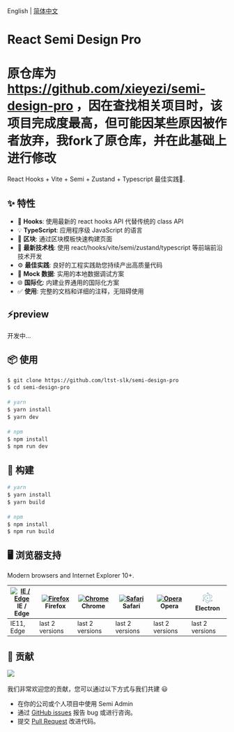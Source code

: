 English | [简体中文](./README.zh_CN.md)

# React Semi Design Pro

# 原仓库为 https://github.com/xieyezi/semi-design-pro ，因在查找相关项目时，该项目完成度最高，但可能因某些原因被作者放弃，我fork了原仓库，并在此基础上进行修改

React Hooks + Vite + Semi + Zustand + Typescript 最佳实践🚀.

## ✨ 特性

- 💎 **Hooks**: 使用最新的 react hooks API 代替传统的 class API
- 💡 **TypeScript**: 应用程序级 JavaScript 的语言
- 📜 **区块**: 通过区块模板快速构建页面
- 🚀 **最新技术栈**: 使用 react/hooks/vite/semi/zustand/typescript 等前端前沿技术开发
- ⚙️ **最佳实践**: 良好的工程实践助您持续产出高质量代码
- 🔢 **Mock 数据**: 实用的本地数据调试方案
- 🌐 **国际化**: 内建业界通用的国际化方案
- ✅ **使用**: 完整的文档和详细的注释，无阻碍使用

## ⚡preview

开发中...

## 📦 使用

```bash
$ git clone https://github.com/ltst-slk/semi-design-pro
$ cd semi-design-pro

# yarn
$ yarn install
$ yarn dev

# npm
$ npm install
$ npm run dev
```

## 🔨 构建
```bash
# yarn
$ yarn install
$ yarn build

# npm
$ npm install
$ npm run build
```

## 🖥 浏览器支持

Modern browsers and Internet Explorer 10+.

| [<img src="https://raw.githubusercontent.com/alrra/browser-logos/master/src/edge/edge_48x48.png" alt="IE / Edge" width="24px" height="24px" />](http://godban.github.io/browsers-support-badges/)</br>IE / Edge | [<img src="https://raw.githubusercontent.com/alrra/browser-logos/master/src/firefox/firefox_48x48.png" alt="Firefox" width="24px" height="24px" />](http://godban.github.io/browsers-support-badges/)</br>Firefox | [<img src="https://raw.githubusercontent.com/alrra/browser-logos/master/src/chrome/chrome_48x48.png" alt="Chrome" width="24px" height="24px" />](http://godban.github.io/browsers-support-badges/)</br>Chrome | [<img src="https://raw.githubusercontent.com/alrra/browser-logos/master/src/safari/safari_48x48.png" alt="Safari" width="24px" height="24px" />](http://godban.github.io/browsers-support-badges/)</br>Safari | [<img src="https://raw.githubusercontent.com/alrra/browser-logos/master/src/opera/opera_48x48.png" alt="Opera" width="24px" height="24px" />](http://godban.github.io/browsers-support-badges/)</br>Opera | [<img src="https://raw.githubusercontent.com/alrra/browser-logos/master/src/electron/electron_48x48.png" alt="Electron" width="24px" height="24px" />](http://godban.github.io/browsers-support-badges/)</br>Electron |
| --------------------------------------------------------------------------------------------------------------------------------------------------------------------------------------------------------------- | ----------------------------------------------------------------------------------------------------------------------------------------------------------------------------------------------------------------- | ------------------------------------------------------------------------------------------------------------------------------------------------------------------------------------------------------------- | ------------------------------------------------------------------------------------------------------------------------------------------------------------------------------------------------------------- | --------------------------------------------------------------------------------------------------------------------------------------------------------------------------------------------------------- | --------------------------------------------------------------------------------------------------------------------------------------------------------------------------------------------------------------------- |
| IE11, Edge                                                                                                                                                                                                      | last 2 versions                                                                                                                                                                                                   | last 2 versions                                                                                                                                                                                               | last 2 versions                                                                                                                                                                                               | last 2 versions                                                                                                                                                                                           | last 2 versions                                                                                                                                                                                                       |

## 🤝 贡献
<a href="https://github.com/xieyezi/semi-design-pro/graphs/contributors"><img src="https://contrib.rocks/image?repo=xieyezi/semi-design-pro" /></a>

我们非常欢迎您的贡献，您可以通过以下方式与我们共建 😃

- 在你的公司或个人项目中使用 Semi Admin
- 通过 [GitHub issues](https://github.com/ltst-slk/semi-design-pro/issues) 报告 bug 或进行咨询。
- 提交 [Pull Request](https://github.com/ltst-slk/semi-design-pro/pulls) 改进代码。
